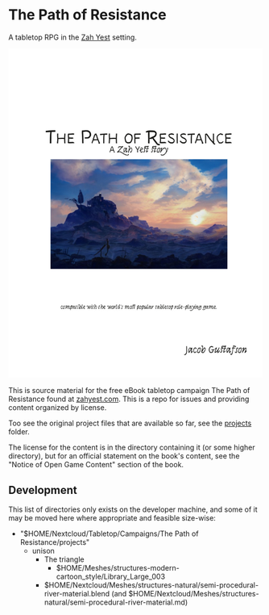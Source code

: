 # The Path of Resistance
A tabletop RPG in the [Zah Yest](https://zahyest.com) setting.

![Book cover of The Path of Resistance by Jacob Gustafson](projects/CC_BY_4.0/cover-book_1.jpg)


This is source material for the free eBook tabletop campaign The Path of Resistance found at [zahyest.com](https://zahyest.com). This is a repo for issues and providing content organized by license.

Too see the original project files that are available so far, see the [projects](projects) folder.

The license for the content is in the directory containing it (or some higher directory), but for an official statement on the book's content, see the "Notice of Open Game Content" section of the book.


## Development
This list of directories only exists on the developer machine, and some of it may be moved here where appropriate and feasible size-wise:
- "$HOME/Nextcloud/Tabletop/Campaigns/The Path of Resistance/projects"
  - unison
    * The triangle
      - $HOME/Meshes/structures-modern-cartoon_style/Library_Large_003
    * $HOME/Nextcloud/Meshes/structures-natural/semi-procedural-river-material.blend (and $HOME/Nextcloud/Meshes/structures-natural/semi-procedural-river-material.md)
